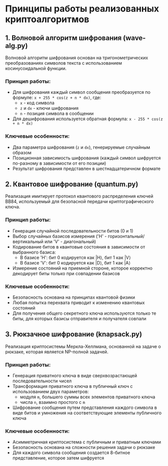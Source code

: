 # Принципы работы реализованных криптоалгоритмов

## 1. Волновой алгоритм шифрования (wave-alg.py)

Волновой алгоритм шифрования основан на тригонометрических преобразованиях символов текста с использованием косинусоидальной функции.

### Принцип работы:
- Для шифрования каждый символ сообщения преобразуется по формуле: 
  `x + 255 * cos(z + n * dx)`, где:
  - `x` - код символа
  - `z` и `dx` - ключи шифрования
  - `n` - позиция символа в сообщении
- Для дешифрования используется обратная формула: 
  `x - 255 * cos(z + n * dx)`

### Ключевые особенности:
- Два параметра шифрования (`z` и `dx`), генерируемые случайным образом
- Позиционная зависимость шифрования (каждый символ шифруется по-разному в зависимости от его позиции)
- Результат шифрования представлен в шестнадцатеричном формате

## 2. Квантовое шифрование (quantum.py)

Реализация имитирует протокол квантового распределения ключей BB84, используемый для безопасной передачи криптографического ключа.

### Принцип работы:
- Генерация случайной последовательности битов (0 и 1)
- Выбор случайных базисов измерения ('H' - горизонтальный/вертикальный или 'V' - диагональный)
- Кодирование битов в квантовые состояния в зависимости от выбранного базиса:
  - В базисе 'H': бит 0 кодируется как |H⟩, бит 1 как |V⟩
  - В базисе 'V': бит 0 кодируется как |D⟩, бит 1 как |A⟩
- Измерение состояний на приемной стороне, которое корректно декодирует биты только при совпадении базисов

### Ключевые особенности:
- Безопасность основана на принципах квантовой физики
- Любая попытка перехвата приводит к изменению квантовых состояний
- Для получения общего секретного ключа используются только те биты, для которых базисы отправителя и получателя совпали

## 3. Рюкзачное шифрование (knapsack.py)

Реализация криптосистемы Меркла-Хеллмана, основанной на задаче о рюкзаке, которая является NP-полной задачей.

### Принцип работы:
- Генерация приватного ключа в виде сверхвозрастающей последовательности чисел
- Трансформация приватного ключа в публичный ключ с использованием двух параметров:
  - модуля `m`, большего суммы всех элементов приватного ключа
  - числа `n`, взаимно простого с `m`
- Шифрование сообщения путем представления каждого символа в виде битов и умножения на соответствующие элементы публичного ключа

### Ключевые особенности:
- Асимметричная криптосистема с публичным и приватным ключами
- Безопасность основана на сложности решения задачи о рюкзаке
- Для каждого символа сообщения создается 8-битное представление, которое затем шифруется
